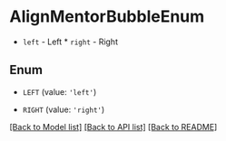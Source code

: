 # AlignMentorBubbleEnum

* `left` - Left * `right` - Right

## Enum

* `LEFT` (value: `'left'`)

* `RIGHT` (value: `'right'`)

[[Back to Model list]](../README.md#documentation-for-models) [[Back to API list]](../README.md#documentation-for-api-endpoints) [[Back to README]](../README.md)


